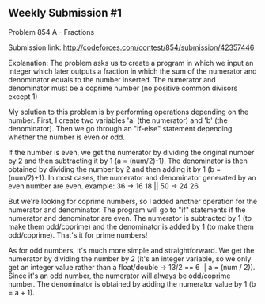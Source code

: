 Weekly Submission #1
-----------------------------------------------------------------------------------
Problem 854 A - Fractions

Submission link: http://codeforces.com/contest/854/submission/42357446

Explanation: 
The problem asks us to create a program in which we input an integer which later outputs a fraction in which the sum of the 
numerator and denominator equals to the number inserted. The numerator and denominator must be a coprime number (no positive
common divisors except 1)

My solution to this problem is by performing operations depending on the number. First, I create two variables 'a' (the numerator) 
and 'b' (the denominator). Then we go through an "if-else" statement depending whether the number is even or odd.

If the number is even, we get the numerator by dividing the original number by 2 and then subtracting it by 1 (a = (num/2)-1).
The denominator is then obtained by dividing the number by 2 and then adding it by 1 (b = (num/2)+1). In most cases, the numerator
and denominator generated by an even number are even.
  example: 36 -> 16 18 || 50 -> 24 26

But we're looking for coprime numbers, so I added another operation for the numerator and denominator. The program will go to 
"if" statements if the numerator and denominator are even. The numerator is subtracted by 1 (to make them odd/coprime) and
the denominator is added by 1 (to make them odd/coprime). That's it for prime numbers!

As for odd numbers, it's much more simple and straightforward. We get the numerator by dividing the number by 2 (it's an integer
variable, so we only get an integer value rather than a float/double -> 13/2 == 6 || a = (num / 2)). Since it's an odd number, 
the numerator will always be odd/coprime number. The denominator is obtained by adding the numerator value by 1 (b = a + 1).

